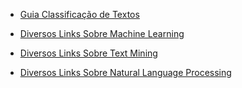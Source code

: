 - [Guia Classificação de Textos](https://developers.google.com/machine-learning/guides/text-classification?hl=pt_br)

- [Diversos Links Sobre Machine Learning](https://github.com/josephmisiti/awesome-machine-learning)

- [Diversos Links Sobre Text Mining](https://github.com/stepthom/text_mining_resources)

- [Diversos Links Sobre Natural Language Processing](https://github.com/keon/awesome-nlp)
